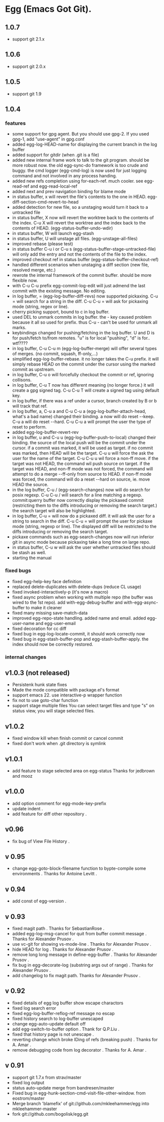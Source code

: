 # Egg (Emacs Got Git).

## 1.0.7
- support git 2.1.x


## 1.0.6
- support git 2.0.x

## 1.0.5
- support git 1.9

## 1.0.4

### features
- some support for gpg agent. But you should use gpg-2. If you used gpg-1, add "use-agent" in gpg.conf
- added egg-log-HEAD-name for displaying the current branch in the log buffer
- added support for gitdir (when .git is a file)
- added new internal frame work to talk to the git program. should be more robust now.
  the old egg-sync-do framework is too crude and buggy. the cmd logger (egg-cmd-log) is
  now used for just logging command and not involved in any process handing.
- added new refs completion using for-each-ref. much cooler. see egg-read-ref and egg-read-local-ref
- added next and prev navigation binding for blame mode
- in status buffer, x will revert the file's contents to the one in HEAD.
  egg-diff-section-cmd-revert-to-head
- added detection for new file, so a unstaging would turn it back to a untracked file
- in status buffer, X now will revert the worktree back to the contents of the index.
  C-u X will revert the worktree and the index back to the contents of HEAD.
  (egg-status-buffer-undo-wdir)
- in status buffer, W will launch egg-stash
- in status buffer, U will unstage all files. (egg-unstage-all-files)
- improved rebase (please test)
- in status buffer C-u i or C-u s (egg-status-buffer-stage-untracked-file) will
  only add the entry and not the contents of the file to the index.
- improved checkout ref in status buffer (egg-status-buffer-checkout-ref)
- handled different scenarios when unstaging a diff section (new file, resolved merge, etc.)
- rewrote the internal framework of the commit buffer. should be more flexible now.
- with C-u C-u prefix egg-commit-log-edit will just admend the last commit with the existing
  message. No editing.
- in log buffer, = (egg-log-buffer-diff-revs) now supported pickaxing. C-u = will search for
  a string in the diff. C-u C-u = will ask for pickaxing mode (string, regex or line).
- cherry picking support, bound to c in log buffer.
- used DEL to unmark commits in log buffer. the - key caused problem because it all so used
  for prefix. thus C-u - can't be used for unmark all marks.
- keybindings changed for pushing/fetching in the log buffer. U and D is for push/fetch to/from
  remotes. "u" is for local "pushing", "d" is for.. wtf????
- in log buffer, C-u C-u m (egg-log-buffer-merge) will offer several types of merges.
  (no commit, squash, ff-only,...)
- simplified egg-log-buffer-rebase. it no longer takes the C-u prefix. it will simply
  rebase HEAD on the commit under the cursor using the marked commit as upstream.
- in log buffer, C-u o will forcefully checkout the commit or ref, ignoring collisons.
- in log buffer, C-u T now has different meaning (no longer force.) it will create
  a gpg signed tag. C-u C-u T will create a signed tag using default key.
- in log buffer, if there was a ref under a cursor, branch created by B or b will track that ref.
- in log buffer, a, C-u a and C-u C-u a (egg-log-buffer-attach-head, what's a bad name) changed
  their binding. a now will do reset --keep. C-u a will do reset --hard. C-u C-u a will
  prompt the user the type of reset to perform.
- added egg-log-buffer-revert-rev
- in log buffer, u and C-u u (egg-log-buffer-push-to-local) changed their binding. the source
  of the local push will be the commit under the cursor. if a commit   was marked, it will be used
  as target. if no commit was marked, then HEAD will be the target. C-u u will force the ask the
  user for the name of the target. C-u C-u u wil force a non-ff move. if the target was not HEAD,
  the command wil push source on target. if the target was HEAD, and non-ff mode was not forced,
  the command will attempt to do a merge --ff-only from source to HEAD. if non-ff mode was forced,
  the command will do a reset --hard on source, ie. move HEAD the source.
- in the log buffer, C-u / (egg-search-changes) now will do search for posix regexp. C-u C-u /
  will search for a line matching a regexp. commit:querry buffer now correctly display the
  pickaxed commit (restricting them to the diffs introducing or removing the search target.)
  the search target will also be highlighted.
- in log buffer, C-u = will now do a pickaxed diff. it will ask the user for a string to
  search in the diff. C-u C-u = will prompt the user for pickaxe mode (string, regexp or line).
  The displayed diff will be restricted to the diffs introducing or removing the search target.
- pickaxe commands such as egg-search-changes now will run inferior git in async mode because
  pickaxing take a long time on large repo.
- in status buffer, C-u w will ask the user whether untracked files should be stash as well.
- starting the manual

### fixed bugs
- fixed egg-help-key face definition
- replaced delete-duplicates with delete-dups (reduce CL usage)
- fixed invoked-interactively-p (it's now a macro)
- fixed async problem when working with multiple repo (the buffer was wired to the 1st repo).
  add with-egg-debug-buffer and with-egg-async-buffer to make it cleaner
- fixed many missing save-match-data
- improved egg-repo-state handling. added name and email. added egg-user-name and egg-user-email
- fixed decoration for cc diff
- fixed bug in egg-log-locate-commit, it should work correctly now
- fixed bug in egg-stash-buffer-pop and egg-stash-buffer-apply. the index should now be
  correctly restored.

### internal changes


## v1.0.3 (not released)
- Persistenk hunk state fixes
- Made the mode compatible with package.el's format
- support emacs 22. use interactive-p wrapper function
- fix not to use goto-char function
- support stage multiple files
  You can select target files and type "s" on status view,
  you will stage selected files.

## v1.0.2
- fixed window kill when finish commit or cancel commit
- fixed don't work when .git directory is symlink

## v1.0.1
- add feature to stage selected area on egg-status Thanks for jedbrown and mooz

## v1.0.0
- add option comment for egg-mode-key-prefix
- update indent .
- add feature for diff other repository .

## v0.96
- fix bug of View File History .

## v 0.95
- change egg-goto-block-filename function to bypte-compile some environments .
  Thanks for Antoine Levitt .

## v 0.94
- add const of egg-version .

## v 0.93
- fixed magit path . Thanks for SebastianRose .
- added egg-log-msg-cancel for quit from buffer commit message . Thanks for Alexander Prusov .
- use vc-git for showing vs-mode-line . Thanks for Alexander Prusov .
- hide HEAD for log . Thanks for Alexander Prusov .
- remove long long message in define-egg-buffer . Thanks for Alexander Prusov .
- fix bug in egg-decorate-log (substring args out of range) . Thanks for Alexander Prusov .
- add changelog to fix magit path. Thanks for Alexander Prusov .

## v 0.92
- fixed details of egg log buffer show escape charactors
- fixed log search error
- fixed egg-log-buffer-reflog-ref message no escap
- fixed history search to log-buffer unescaped
- change egg-auto-update default off
- add egg-switch-to-buffer option . Thank for Q.P.Liu .
- fixed that history page is not unescape .
- reverting change which broke IDing of refs (breaking push) . Thanks for A. Amar .
- remove debugging code from log decorator . Thanks for A. Amar .

## v 0.91

- support git 1.7.x from strav/master
- fixed log output
- status auto-update merge from bandresen/master
- Fixed bug in egg-hunk-section-cmd-visit-file-other-window. from eostrom/master
- Merge branch 'blamefix' of git://github.com/mkleehammer/egg into mkleehammer-master
- fork git://github.com/bogolisk/egg.git

